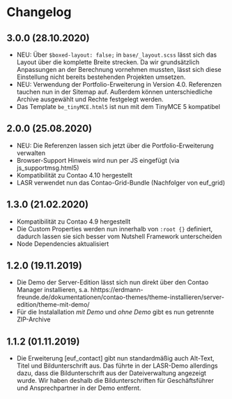 # Changelog

## 3.0.0 (28.10.2020)
- NEU: Über `$boxed-layout: false;` in `base/_layout.scss` lässt sich das Layout über die komplette Breite strecken. Da wir grundsätzlich Anpassungen an der Berechnung vornehmen mussten, lässt sich diese Einstellung nicht bereits bestehenden Projekten umsetzen.
- NEU: Verwendung der Portfolio-Erweiterung in Version 4.0. Referenzen tauchen nun in der Sitemap auf. Außerdem können unterschiedliche Archive ausgewählt und Rechte festgelegt werden.
- Das Template `be_tinyMCE.html5` ist nun mit dem TinyMCE 5 kompatibel
 
## 2.0.0 (25.08.2020)
- NEU: Die Referenzen lassen sich jetzt über die Portfolio-Erweiterung verwalten
- Browser-Support Hinweis wird nun per JS eingefügt (via js_supportmsg.html5)
- Kompatibilität zu Contao 4.10 hergestellt
- LASR verwendet nun das Contao-Grid-Bundle (Nachfolger von euf_grid)

## 1.3.0 (21.02.2020)
- Kompatibilität zu Contao 4.9 hergestellt
- Die Custom Properties werden nun innerhalb von `:root {}` definiert, dadurch lassen sie sich besser vom Nutshell Framework unterscheiden
- Node Dependencies aktualisiert

## 1.2.0 (19.11.2019)
- Die Demo der Server-Edition lässt sich nun direkt über den Contao Manager installieren, s.a. hhttps://erdmann-freunde.de/dokumentationen/contao-themes/theme-installieren/server-edition/theme-mit-demo/
- Für die Instalallation _mit Demo_ und _ohne Demo_ gibt es nun getrennte ZIP-Archive

## 1.1.2 (01.11.2019)
- Die Erweiterung [euf_contact] gibt nun standardmäßig auch Alt-Text, Titel und Bildunterschrift aus. Das führte in der LASR-Demo allerdings dazu, dass die Bildunterschrift aus der Dateiverwaltung angezeigt wurde. Wir haben deshalb die Bildunterschriften für Geschäftsführer und Ansprechpartner in der Demo entfernt.

